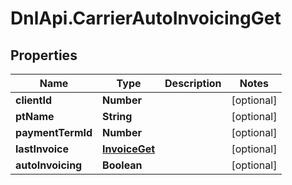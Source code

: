 # DnlApi.CarrierAutoInvoicingGet

## Properties
Name | Type | Description | Notes
------------ | ------------- | ------------- | -------------
**clientId** | **Number** |  | [optional] 
**ptName** | **String** |  | [optional] 
**paymentTermId** | **Number** |  | [optional] 
**lastInvoice** | [**InvoiceGet**](InvoiceGet.md) |  | [optional] 
**autoInvoicing** | **Boolean** |  | [optional] 


